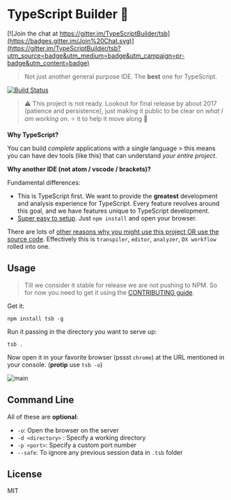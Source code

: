# TypeScript Builder 🌹

[![Join the chat at https://gitter.im/TypeScriptBuilder/tsb](https://badges.gitter.im/Join%20Chat.svg)](https://gitter.im/TypeScriptBuilder/tsb?utm_source=badge&utm_medium=badge&utm_campaign=pr-badge&utm_content=badge)

> Not just another general purpose IDE. The **best** one for TypeScript.

[![Build Status](https://travis-ci.org/TypeScriptBuilder/tsb.svg?branch=master)](https://travis-ci.org/TypeScriptBuilder/tsb)

> :warning: This project is not ready. Lookout for final release by about 2017 (patience and persistence), just making it public to be clear on *what I am working on*. :star: it to help it move along :rose:

**Why TypeScript?**

You can build *complete* applications with a single language > this means you can have dev tools (like this) that can understand *your entire project*.

**Why another IDE (not atom / vscode / brackets)?**

Fundamental differences:
* This is TypeScript first. We want to provide the **greatest** development and analysis experience for TypeScript. Every feature revolves around this goal, and we have features unique to TypeScript development.
* [Super easy to setup](https://github.com/TypeScriptBuilder/tsb/tree/master#usage). Just `npm install` and open your browser.

There are lots of [other reasons why you might use this project OR use the source code](https://github.com/basarat/tsb/blob/master/docs/contributing/why.md). Effectively this is `transpiler`, `editor`, `analyzer`, `DX workflow` rolled into one.

## Usage

> Till we consider it stable for release we are not pushing to NPM. So for now you need to get it using the [CONTRIBUTING guide](https://github.com/basarat/tsb/blob/master/docs/contributing/README.md).

Get it:
```
npm install tsb -g
```

Run it passing in the directory you want to serve up:
```
tsb .
```

Now open it in your favorite browser (pssst `chrome`) at the URL mentioned in your console. (**protip** use `tsb -o`)

![main](https://raw.githubusercontent.com/TypeScriptBuilder/tsb-docs/gh-pages/screens/main.png)

## Command Line
All of these are **optional**:

* `-o`: Open the browser on the server
* `-d <directory>` : Specify a working directory
* `-p <port>`: Specify a custom port number
* `--safe`: To ignore any previous session data in `.tsb` folder

## License

MIT
